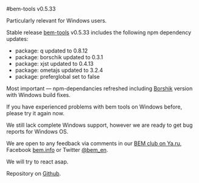 #bem-tools v0.5.33

Particularly relevant for Windows users.

Stable release [bem-tools](http://bem.info/tools/bem/) v0.5.33 includes the following npm dependency updates:

* package: q updated to 0.8.12
* package: borschik updated to 0.3.1
* package: xjst updated to 0.4.13
* package: ometajs updated to 3.2.4
* package: preferglobal set to false

Most important — npm-dependancies refreshed including [Borshik](http://bem.info/articles/borschik/) version with Windows build fixes.

If you have experienced problems with bem tools on Windows before, please try it again now.

We still lack complete Windows support, however we are ready to get bug reports for Windows OS.

We are open to any feedback via comments in our [BEM club on Ya.ru](http://clubs.ya.ru/bem/), Facebook [bem.info](https://www.facebook.com/groups/bem.info/) or Twitter [@bem_en](https://twitter.com/bem_en).

We will try to react asap.

Repository on [Github](https://github.com/bem/bem-tools/).
